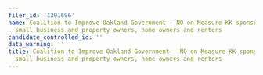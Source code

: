```yaml
---
filer_id: '1391606'
name: Coalition to Improve Oakland Government - NO on Measure KK sponsored by Oakland
  small business and property owners, home owners and renters
candidate_controlled_id: ''
data_warning: ''
title: Coalition to Improve Oakland Government - NO on Measure KK sponsored by Oakland
  small business and property owners, home owners and renters
---
```

